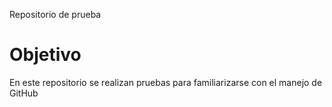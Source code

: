 Repositorio de prueba

# Objetivo

En este repositorio se realizan pruebas para familiarizarse con el manejo de GitHub
